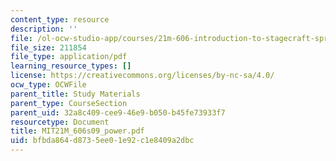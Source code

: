 ```yaml
---
content_type: resource
description: ''
file: /ol-ocw-studio-app/courses/21m-606-introduction-to-stagecraft-spring-2009/bfbda864d8735ee01e92c1e8409a2dbc_MIT21M_606s09_power.pdf
file_size: 211854
file_type: application/pdf
learning_resource_types: []
license: https://creativecommons.org/licenses/by-nc-sa/4.0/
ocw_type: OCWFile
parent_title: Study Materials
parent_type: CourseSection
parent_uid: 32a8c409-cee9-46e9-b050-b45fe73933f7
resourcetype: Document
title: MIT21M_606s09_power.pdf
uid: bfbda864-d873-5ee0-1e92-c1e8409a2dbc
---
```

